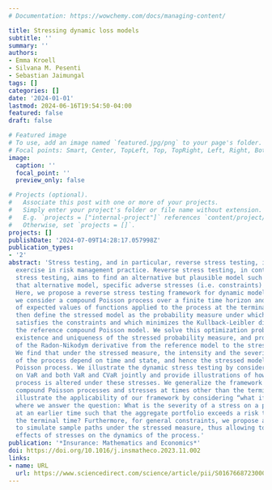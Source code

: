 ```yaml
---
# Documentation: https://wowchemy.com/docs/managing-content/

title: Stressing dynamic loss models
subtitle: ''
summary: ''
authors:
- Emma Kroell
- Silvana M. Pesenti
- Sebastian Jaimungal
tags: []
categories: []
date: '2024-01-01'
lastmod: 2024-06-16T19:54:50-04:00
featured: false
draft: false

# Featured image
# To use, add an image named `featured.jpg/png` to your page's folder.
# Focal points: Smart, Center, TopLeft, Top, TopRight, Left, Right, BottomLeft, Bottom, BottomRight.
image:
  caption: ''
  focal_point: ''
  preview_only: false

# Projects (optional).
#   Associate this post with one or more of your projects.
#   Simply enter your project's folder or file name without extension.
#   E.g. `projects = ["internal-project"]` references `content/project/deep-learning/index.md`.
#   Otherwise, set `projects = []`.
projects: []
publishDate: '2024-07-09T14:28:17.057998Z'
publication_types:
- '2'
abstract: 'Stress testing, and in particular, reverse stress testing, is a prominent
  exercise in risk management practice. Reverse stress testing, in contrast to (forward)
  stress testing, aims to find an alternative but plausible model such that under
  that alternative model, specific adverse stresses (i.e. constraints) are satisfied.
  Here, we propose a reverse stress testing framework for dynamic models. Specifically,
  we consider a compound Poisson process over a finite time horizon and stresses composed
  of expected values of functions applied to the process at the terminal time. We
  then define the stressed model as the probability measure under which the process
  satisfies the constraints and which minimizes the Kullback-Leibler divergence to
  the reference compound Poisson model. We solve this optimization problem, prove
  existence and uniqueness of the stressed probability measure, and provide a characterization
  of the Radon-Nikodym derivative from the reference model to the stressed model.
  We find that under the stressed measure, the intensity and the severity distribution
  of the process depend on time and state, and hence the stressed model is not a compound
  Poisson process. We illustrate the dynamic stress testing by considering stresses
  on VaR and both VaR and CVaR jointly and provide illustrations of how the stochastic
  process is altered under these stresses. We generalize the framework to multivariate
  compound Poisson processes and stresses at times other than the terminal time. We
  illustrate the applicability of our framework by considering “what if” scenarios,
  where we answer the question: What is the severity of a stress on a portfolio component
  at an earlier time such that the aggregate portfolio exceeds a risk threshold at
  the terminal time? Furthermore, for general constraints, we propose an algorithm
  to simulate sample paths under the stressed measure, thus allowing to compare the
  effects of stresses on the dynamics of the process.'
publication: '*Insurance: Mathematics and Economics*'
doi: https://doi.org/10.1016/j.insmatheco.2023.11.002
links:
- name: URL
  url: https://www.sciencedirect.com/science/article/pii/S0167668723000975
---
```

